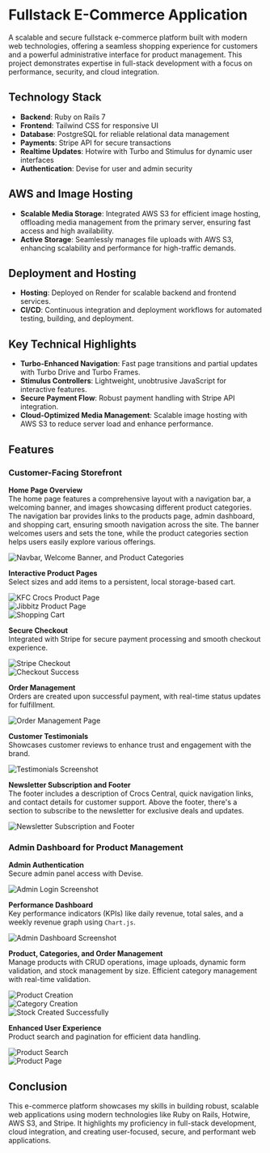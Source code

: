# Fullstack E-Commerce Application

A scalable and secure fullstack e-commerce platform built with modern web technologies, offering a seamless shopping experience for customers and a powerful administrative interface for product management. This project demonstrates expertise in full-stack development with a focus on performance, security, and cloud integration.

## Technology Stack

- **Backend**: Ruby on Rails 7
- **Frontend**: Tailwind CSS for responsive UI
- **Database**: PostgreSQL for reliable relational data management
- **Payments**: Stripe API for secure transactions
- **Realtime Updates**: Hotwire with Turbo and Stimulus for dynamic user interfaces
- **Authentication**: Devise for user and admin security

## AWS and Image Hosting

- **Scalable Media Storage**: Integrated AWS S3 for efficient image hosting, offloading media management from the primary server, ensuring fast access and high availability.
- **Active Storage**: Seamlessly manages file uploads with AWS S3, enhancing scalability and performance for high-traffic demands.

## Deployment and Hosting

- **Hosting**: Deployed on Render for scalable backend and frontend services.
- **CI/CD**: Continuous integration and deployment workflows for automated testing, building, and deployment.

## Key Technical Highlights

- **Turbo-Enhanced Navigation**: Fast page transitions and partial updates with Turbo Drive and Turbo Frames.
- **Stimulus Controllers**: Lightweight, unobtrusive JavaScript for interactive features.
- **Secure Payment Flow**: Robust payment handling with Stripe API integration.
- **Cloud-Optimized Media Management**: Scalable image hosting with AWS S3 to reduce server load and enhance performance.

## Features

### Customer-Facing Storefront

**Home Page Overview**  
The home page features a comprehensive layout with a navigation bar, a welcoming banner, and images showcasing different product categories. The navigation bar provides links to the products page, admin dashboard, and shopping cart, ensuring smooth navigation across the site. The banner welcomes users and sets the tone, while the product categories section helps users easily explore various offerings.

![Navbar, Welcome Banner, and Product Categories](https://raw.githubusercontent.com/dyeung2/ecom-platform/main/app/assets/images/home-top.png)

**Interactive Product Pages**  
Select sizes and add items to a persistent, local storage-based cart.

![KFC Crocs Product Page](https://raw.githubusercontent.com/dyeung2/ecom-platform/main/app/assets/images/kfc-crocs.png)  
![Jibbitz Product Page](https://raw.githubusercontent.com/dyeung2/ecom-platform/main/app/assets/images/jibbitz-page.png)  
![Shopping Cart](https://raw.githubusercontent.com/dyeung2/ecom-platform/main/app/assets/images/cart-page.png)

**Secure Checkout**  
Integrated with Stripe for secure payment processing and smooth checkout experience.

![Stripe Checkout](https://raw.githubusercontent.com/dyeung2/ecom-platform/main/app/assets/images/stripe-checkout.png)  
![Checkout Success](https://raw.githubusercontent.com/dyeung2/ecom-platform/main/app/assets/images/checkout-success.png)

**Order Management**  
Orders are created upon successful payment, with real-time status updates for fulfillment.

![Order Management Page](https://raw.githubusercontent.com/dyeung2/ecom-platform/main/app/assets/images/orders.png)

**Customer Testimonials**  
Showcases customer reviews to enhance trust and engagement with the brand.

![Testimonials Screenshot](https://raw.githubusercontent.com/dyeung2/ecom-platform/main/app/assets/images/home-mid.png)

**Newsletter Subscription and Footer**  
The footer includes a description of Crocs Central, quick navigation links, and contact details for customer support. Above the footer, there's a section to subscribe to the newsletter for exclusive deals and updates.

![Newsletter Subscription and Footer](https://raw.githubusercontent.com/dyeung2/ecom-platform/main/app/assets/images/home-bottom.png)

### Admin Dashboard for Product Management

**Admin Authentication**  
Secure admin panel access with Devise.

![Admin Login Screenshot](https://raw.githubusercontent.com/dyeung2/ecom-platform/main/app/assets/images/sign-in.png)

**Performance Dashboard**  
Key performance indicators (KPIs) like daily revenue, total sales, and a weekly revenue graph using `Chart.js`.

![Admin Dashboard Screenshot](https://raw.githubusercontent.com/dyeung2/ecom-platform/main/app/assets/images/dashboard.png)

**Product, Categories, and Order Management**  
Manage products with CRUD operations, image uploads, dynamic form validation, and stock management by size. Efficient category management with real-time validation.

![Product Creation](https://raw.githubusercontent.com/dyeung2/ecom-platform/main/app/assets/images/new-product.png)  
![Category Creation](https://raw.githubusercontent.com/dyeung2/ecom-platform/main/app/assets/images/new-category.png)  
![Stock Created Successfully](https://raw.githubusercontent.com/dyeung2/ecom-platform/main/app/assets/images/stock-created.png)

**Enhanced User Experience**  
Product search and pagination for efficient data handling.

![Product Search](https://raw.githubusercontent.com/dyeung2/ecom-platform/main/app/assets/images/product-search.png)  
![Product Page](https://raw.githubusercontent.com/dyeung2/ecom-platform/main/app/assets/images/products-page.png)

## Conclusion

This e-commerce platform showcases my skills in building robust, scalable web applications using modern technologies like Ruby on Rails, Hotwire, AWS S3, and Stripe. It highlights my proficiency in full-stack development, cloud integration, and creating user-focused, secure, and performant web applications.
